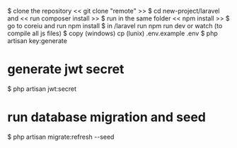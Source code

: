 $ clone the repository << git clone "remote" >> 
$ cd new-project/laravel and << run composer install >> 
$ run in the same folder << npm install >>
$ go to coreiu and run npm install 
$ in /laravel run npm run dev or watch (to compile all js files)
$ copy (windows) cp (lunix) .env.example .env 
$ php artisan key:generate
# generate jwt secret
$ php artisan jwt:secret

# run database migration and seed
$ php artisan migrate:refresh --seed

